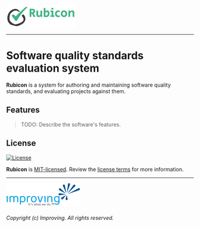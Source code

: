 <!--
Copyright (c) Improving. Licensed under the MIT License. See LICENSE.txt in the project root for license information.
-->

![Rubicon](bpc-rubicon-logo.png)
- - -

# Software quality standards evaluation system

**Rubicon** is a system for authoring and maintaining software quality standards, and evaluating projects against them.

## Features

> TODO: Describe the software's features.

## License

[![License](https://img.shields.io/github/license/adamjstone/bpc-rubicon?style=flat&color=lightseagreen&label=license&logo=open-access&logoColor=lightgrey)](https://github.com/adamjstone/bpc-rubicon/blob/master/LICENSE.txt)

**Rubicon** is [MIT-licensed](https://en.wikipedia.org/wiki/MIT_License). Review the [license terms](LICENSE.txt) for more information.

- - -
[![Improving](improving-logo.png)](https://www.improving.com)

###### Copyright (c) Improving. All rights reserved.